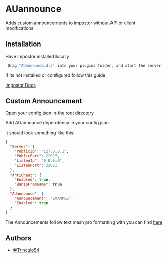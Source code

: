 
# AUannounce

Adds custom announcements to impostor without API or client modifications


## Installation 

Have Impostor installed locally

```bash 
 Drag "AUannounce.dll" into your plugins folder, and start the server
```

If its not installed or configured follow this guide

[Impostor Docs](https://github.com/Impostor/Impostor/blob/master/docs/Running-the-server.md)
    
## Custom Announcement

Open your config.json in the root directory

Add AUannounce dependency in your config.json

it should look something like this:
```json
{
  "Server": {
    "PublicIp": "127.0.0.1",
    "PublicPort": 22023,
    "ListenIp": "0.0.0.0",
    "ListenPort": 22023
  },
  "AntiCheat": {
    "Enabled": true,
    "BanIpFromGame": true
  },
  "AUannounce": {
    "Announcement": "EXAMPLE",
    "Enabled": true
  }
}
```
The Announcements follow text mesh pro formatting with you can find [here](http://digitalnativestudios.com/textmeshpro/docs/rich-text/)

  
## Authors

- [@Trinculo54](https://www.github.com/Trinculo54)

  

